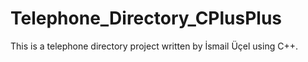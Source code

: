 # Telephone_Directory_CPlusPlus
This is a telephone directory project written by İsmail Üçel using C++.

